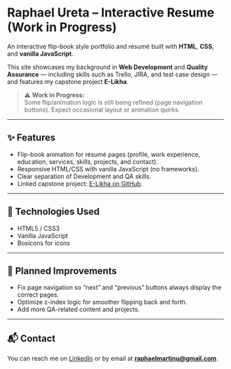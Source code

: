 # Raphael Ureta – Interactive Resume (Work in Progress)

An interactive flip-book style portfolio and résumé built with **HTML**, **CSS**, and **vanilla JavaScript**.

This site showcases my background in **Web Development** and **Quality Assurance** — including skills such as Trello, JIRA, and test case design — and features my capstone project **E-Likha**.

> ⚠️ **Work in Progress:**  
> Some flip/animation logic is still being refined (page navigation buttons). Expect occasional layout or animation quirks.

---

## ✨ Features

- Flip-book animation for résumé pages (profile, work experience, education, services, skills, projects, and contact).
- Responsive HTML/CSS with vanilla JavaScript (no frameworks).
- Clear separation of Development and QA skills.
- Linked capstone project: [E-Likha on GitHub](https://github.com/raprap100/Elikha).

---

## 🚀 Technologies Used

- HTML5 / CSS3  
- Vanilla JavaScript  
- Boxicons for icons  

---

## 📝 Planned Improvements

- Fix page navigation so “next” and “previous” buttons always display the correct pages.
- Optimize z-index logic for smoother flipping back and forth.
- Add more QA-related content and projects.

---


## 📬 Contact

You can reach me on [LinkedIn](https://www.linkedin.com/in/raphael-martin-ureta-b49b40314/) or by email at **raphaelmartinu@gmail.com**.
